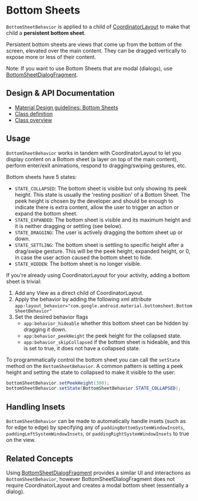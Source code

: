 <!--docs:
title: "Bottom Sheets"
layout: detail
section: components
excerpt: "Bottom sheets slide up from the bottom of the screen to reveal more content."
iconId: bottom_sheet
path: /catalog/bottom-sheet-behavior/
-->

# Bottom Sheets

`BottomSheetBehavior` is applied to a child of
[CoordinatorLayout](https://developer.android.com/reference/androidx/coordinatorlayout/widget/CoordinatorLayout)
to make that child a **persistent bottom sheet**.

Persistent bottom sheets are views that come up from the bottom of the
screen, elevated over the main content. They can be dragged vertically to
expose more or less of their content.

Note: If you want to use Bottom Sheets that are modal (dialogs), use
[BottomSheetDialogFragment](BottomSheetDialogFragment.md).

## Design & API Documentation

-   [Material Design guidelines: Bottom Sheets](https://material.io/go/design-sheets-bottom#bottom-sheets-persistent-bottom-sheets)
-   [Class definition](https://github.com/material-components/material-components-android/tree/master/lib/java/com/google/android/material/bottomsheet/BottomSheetBehavior.java)
-   [Class overview](https://developer.android.com/reference/com/google/android/material/bottomsheet/BottomSheetBehavior)

## Usage

`BottomSheetBehavior` works in tandem with CoordinatorLayout to let you display
content on a Bottom sheet (a layer on top of the main content), perform
enter/exit animations, respond to dragging/swiping gestures, etc.

Bottom sheets have 5 states:

-   `STATE_COLLAPSED`: The bottom sheet is visible but only showing its peek
    height. This state is usually the 'resting position' of a Bottom Sheet. The
    peek height is chosen by the developer and should be enough to indicate
    there is extra content, allow the user to trigger an action or expand the
    bottom sheet.
-   `STATE_EXPANDED`: The bottom sheet is visible and its maximum height and it
    is neither dragging or settling (see below).
-   `STATE_DRAGGING`: The user is actively dragging the bottom sheet up or down.
-   `STATE_SETTLING`: The bottom sheet is settling to specific height after a
    drag/swipe gesture. This will be the peek height, expanded height, or
    0, in case the user action caused the bottom sheet to hide.
-   `STATE_HIDDEN`: The bottom sheet is no longer visible.

If you're already using CoordinatorLayout for your activity, adding a bottom
sheet is trivial:

1.  Add any View as a direct child of CoordinatorLayout.
2.  Apply the behavior by adding the following xml attribute
    `app:layout_behavior="com.google.android.material.bottomsheet.BottomSheetBehavior"`
3.  Set the desired behavior flags
    -   `app:behavior_hideable` whether this bottom sheet can be hidden by
        dragging it down.
    -   `app:behavior_peekHeight` the peek height for the collapsed state.
    -   `app:behavior_skipCollapsed` if the bottom sheet is hideable, and this
        is set to true, it does not have a collapsed state.

To programmatically control the bottom sheet you can call the `setState` method
on the `BottomSheetBehavior`. A common pattern is setting a peek height and
setting the state to collapsed to make it visible to the user:

```java
bottomSheetBehavior.setPeekHeight(300);
bottomSheetBehavior.setState(BottomSheetBehavior.STATE_COLLAPSED);
```

## Handling Insets

`BottomSheetBehavior` can be made to automatically handle insets (such as for
edge to edge) by specifying any of `paddingBottomSystemWindowInsets`,
`paddingLeftSystemWindowInsets`, or `paddingRightSystemWindowInsets` to true on
the view.

## Related Concepts

Using [BottomSheetDialogFragment](BottomSheetDialogFragment.md) provides a
similar UI and interactions as `BottomSheetBehavior`, however
BottomSheetDialogFragment does not require CoordinatorLayout and creates a modal
bottom sheet (essentially a dialog).
